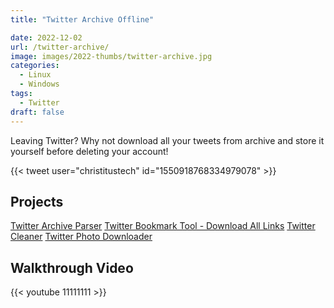 ```yaml
---
title: "Twitter Archive Offline"

date: 2022-12-02
url: /twitter-archive/
image: images/2022-thumbs/twitter-archive.jpg
categories:
  - Linux
  - Windows
tags:
  - Twitter
draft: false
---
```

Leaving Twitter? Why not download all your tweets from archive and store it yourself before deleting your account!
<!--more-->

{{< tweet user="christitustech" id="1550918768334979078" >}}

## Projects

[Twitter Archive Parser](https://github.com/timhutton/twitter-archive-parser)
[Twitter Bookmark Tool - Download All Links](https://github.com/nornagon/twitter-bookmark-archiver)
[Twitter Cleaner](https://github.com/caarlos0/twitter-cleaner)
[Twitter Photo Downloader](https://github.com/walaura/Twitter-photo-downloader)



## Walkthrough Video

{{< youtube 11111111 >}}
